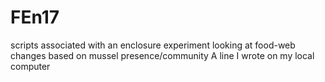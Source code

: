 # FEn17
scripts associated with an enclosure experiment looking at food-web changes based on mussel presence/community
A line I wrote on my local computer
